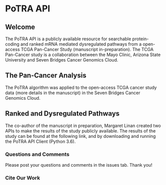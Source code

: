 <h1> PoTRA API </h1>

<h2> Welcome </h2>
<p>The PoTRA API is a publicly available resource for searchable protein-coding and ranked mRNA mediated dysregulated pathways from a open-access TCGA Pan-Cancer Study (manuscript in-preparation). The TCGA Pan-Cancer study is a collaboration between the Mayo Clinic, Arizona State University and Seven Bridges Cancer Genomics Cloud. </p>

<h2> The Pan-Cancer Analysis </h2>
<p>The PoTRA algorithm was applied to the open-access TCGA cancer study data (more details in the manuscript) in the Seven Bridges Cancer Genomics Cloud. </p>

<h2> Ranked and Dysregulated Pathways </h2>
<p>The co-author of the manuscript in preparation, Margaret Linan created two APIs to make the results of the study publicly available.
 The results of the study can be found at the following link, and by downloading and running the PoTRA API Client (Python 3.6). 
  
<h3>Questions and Comments</h3>
Please post your questions and comments in the issues tab. Thank you!


<h3>Cite Our Work</h3>
